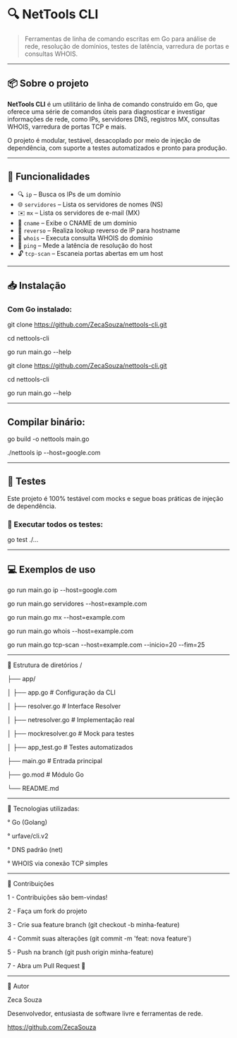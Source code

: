 # 🔍 NetTools CLI

> Ferramentas de linha de comando escritas em Go para análise de rede, resolução de domínios, testes de latência, varredura de portas e consultas WHOIS.

---

## 📦 Sobre o projeto

**NetTools CLI** é um utilitário de linha de comando construído em Go, que oferece uma série de comandos úteis para diagnosticar e investigar informações de rede, como IPs, servidores DNS, registros MX, consultas WHOIS, varredura de portas TCP e mais.

O projeto é modular, testável, desacoplado por meio de injeção de dependência, com suporte a testes automatizados e pronto para produção.

---

## 🚀 Funcionalidades

- 🔍 `ip` – Busca os IPs de um domínio
- 🌐 `servidores` – Lista os servidores de nomes (NS)
- ✉️ `mx` – Lista os servidores de e-mail (MX)
- 🔗 `cname` – Exibe o CNAME de um domínio
- 🔁 `reverso` – Realiza lookup reverso de IP para hostname
- 🧠 `whois` – Executa consulta WHOIS do domínio
- 📶 `ping` – Mede a latência de resolução do host
- 🔓 `tcp-scan` – Escaneia portas abertas em um host

---

## 📥 Instalação

### Com Go instalado:

git clone https://github.com/ZecaSouza/nettools-cli.git

cd nettools-cli

go run main.go --help

git clone https://github.com/ZecaSouza/nettools-cli.git

cd nettools-cli

go run main.go --help

---

## Compilar binário:

go build -o nettools main.go

./nettools ip --host=google.com

---

## 🧪 Testes

Este projeto é 100% testável com mocks e segue boas práticas de injeção de dependência.

### 🚀 Executar todos os testes:

go test ./...

---

## 💻 Exemplos de uso

go run main.go ip --host=google.com

go run main.go servidores --host=example.com

go run main.go mx --host=example.com

go run main.go whois --host=example.com

go run main.go tcp-scan --host=example.com --inicio=20 --fim=25

---

🧱 Estrutura de diretórios
/

├── app/

│   ├── app.go              # Configuração da CLI

│   ├── resolver.go         # Interface Resolver

│   ├── netresolver.go      # Implementação real

│   ├── mockresolver.go     # Mock para testes

│   ├── app_test.go         # Testes automatizados

├── main.go                 # Entrada principal

├── go.mod                  # Módulo Go

└── README.md

---

🧰 Tecnologias utilizadas:

° Go (Golang)

° urfave/cli.v2

° DNS padrão (net)

° WHOIS via conexão TCP simples

---

🤝 Contribuições

1 - Contribuições são bem-vindas!

2 - Faça um fork do projeto

3 - Crie sua feature branch (git checkout -b minha-feature)

4 - Commit suas alterações (git commit -m 'feat: nova feature')

5 - Push na branch (git push origin minha-feature)

7 - Abra um Pull Request 🚀

---

📌 Autor

Zeca Souza

Desenvolvedor, entusiasta de software livre e ferramentas de rede.

https://github.com/ZecaSouza
